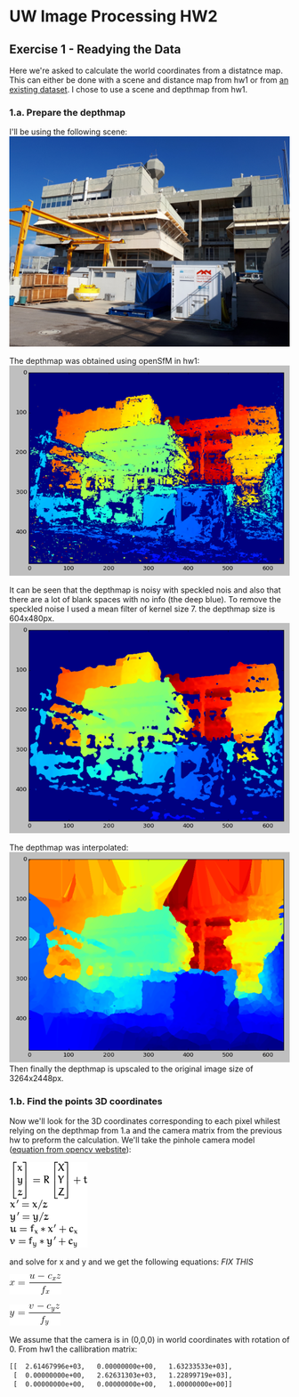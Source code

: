 # UW Image Processing HW2

## Exercise 1 - Readying the Data

Here we're asked to calculate the world coordinates from a distatnce map.
This can either be done with a scene and distance map from hw1 or from
[an existing dataset](http://vision.middlebury.edu/stereo/data/). I chose
to use a scene and depthmap from hw1.

### 1.a. Prepare the depthmap
I'll be using the following scene:
![heker_scene](../hw1/sfm/images/20181125_105644.jpg)

The depthmap was obtained using openSfM in hw1:
![raw_depthmap](output_images/depthmap_raw.png)

It can be seen that the depthmap is noisy with speckled nois and also
that there are a lot of blank spaces with no info (the deep blue).
To remove the speckled noise I used a mean filter of kernel size 7.
the depthmap size is 604x480px.
![depthmap_filtered](output_images/depthmap_mean_lpf_k7.png)

The depthmap was interpolated:
![depthmap_interpolated](output_images/depthmap_interpolated.png)
Then finally the depthmap is upscaled to the original image size of
3264x2448px.

### 1.b. Find the points 3D coordinates
Now we'll look for the 3D coordinates corresponding to each pixel whilest
relying on the depthmap from 1.a and the camera matrix from the previous
hw to preform the calculation. We'll take the pinhole camera model
([equation from opencv webstite](https://docs.opencv.org/2.4/modules/calib3d/doc/camera_calibration_and_3d_reconstruction.html)):

![pinhole_model](eqns/opencv_pinhole_model.png)

and solve for x and y and we get the following equations: *FIX THIS*

![x](eqns/CodeCogsEqn_x.gif)

![y](eqns/CodeCogsEqn_y.gif)

We assume that the camera is in (0,0,0) in world coordinates with rotation
of 0. From hw1 the callibration matrix:
```
[[  2.61467996e+03,   0.00000000e+00,   1.63233533e+03],
 [  0.00000000e+00,   2.62631303e+03,   1.22899719e+03],
 [  0.00000000e+00,   0.00000000e+00,   1.00000000e+00]]
```


